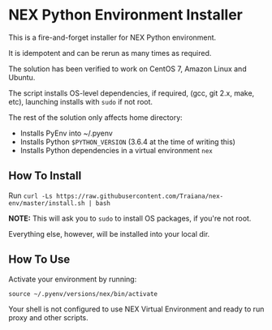 # NEX Python Environment Installer

This is a fire-and-forget installer for NEX Python environment.

It is idempotent and can be rerun as many times as required.

The solution has been verified to work on CentOS 7, Amazon Linux and Ubuntu.

The script installs OS-level dependencies, if required, (gcc, git 2.x, make, etc),
launching installs with `sudo` if not root.

The rest of the solution only affects home directory:
* Installs PyEnv into ~/.pyenv
* Installs Python `$PYTHON_VERSION` (3.6.4 at the time of writing this)
* Installs Python dependencies in a virtual environment `nex`

## How To Install

Run `curl -Ls https://raw.githubusercontent.com/Traiana/nex-env/master/install.sh | bash`

**NOTE:** This will ask you to `sudo` to install OS packages, if you're not root.

Everything else, however, will be installed into your local dir.

## How To Use

Activate your environment by running:

`source ~/.pyenv/versions/nex/bin/activate`

Your shell is not configured to use NEX Virtual Environment and ready to run proxy and other scripts.
